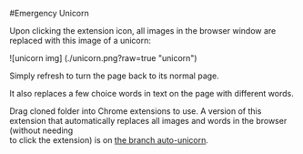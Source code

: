 #Emergency Unicorn

Upon clicking the extension icon, all images in the browser window are replaced
with this image of a unicorn:

![unicorn img] (./unicorn.png?raw=true "unicorn")

Simply refresh to turn the page back to its normal page.

It also replaces a few choice words in text on the page with different words.      

Drag cloned folder into Chrome extensions to use. A version of this extension
that automatically replaces all images and words in the browser (without needing  
to click the extension) is on [the branch auto-unicorn](/tree/auto-unicorn).
